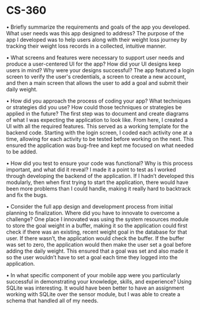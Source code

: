 # CS-360

• Briefly summarize the requirements and goals of the app you developed. What user needs was this app designed to address?
The purpose of the app I developed was to help users along with their weight loss journey by tracking their weight loss records in a collected, intuitive manner.

• What screens and features were necessary to support user needs and produce a user-centered UI for the app? How did your UI designs keep users in mind? Why were your designs successful?
The app featured a login screen to verify the user's credentials, a screen to create a new account, and then a main screen that allows the user to add a goal and submit their daily weight.

• How did you approach the process of coding your app? What techniques or strategies did you use? How could those techniques or strategies be applied in the future?
The first step was to document and create diagrams of what I was expecting the application to look like. From here, I created a UI with all the required features. This served as a working template for the backend code. Starting with the login screen, I coded each activity one at a time, allowing for each activity to be tested before working on the next. This ensured the application was bug-free and kept me focused on what needed to be added.

• How did you test to ensure your code was functional? Why is this process important, and what did it reveal?
I made it a point to test as I worked through developing the backend of the application. If I hadn’t developed this modularly, then when first trying to start the application, there would have been more problems than I could handle, making it really hard to backtrack and fix the bugs.

• Consider the full app design and development process from initial planning to finalization. Where did you have to innovate to overcome a challenge?
One place I innovated was using the system resources module to store the goal weight in a buffer, making it so the application could first check if there was an existing, recent weight goal in the database for that user. If there wasn’t, the application would check the buffer. If the buffer was set to zero, the application would then make the user set a goal before adding the daily weight. This ensured that a goal was set and also made it so the user wouldn’t have to set a goal each time they logged into the application.

• In what specific component of your mobile app were you particularly successful in demonstrating your knowledge, skills, and experience?
Using SQLite was interesting. It would have been better to have an assignment working with SQLite over the sensor module, but I was able to create a schema that handled all of my needs.
